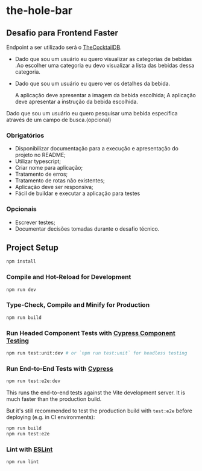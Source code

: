# the-hole-bar
## Desafio para Frontend Faster

Endpoint a ser utilizado será o [TheCocktailDB](https://www.thecocktaildb.com/api.php).

- Dado que sou um usuário eu quero visualizar as categorias de bebidas 
    .Ao escolher uma categoria eu devo visualizar a lista das bebidas dessa categoria.


- Dado que sou um usuário eu quero ver os detalhes da bebida.

    A aplicação deve apresentar a imagem da bebida escolhida;
    A aplicação deve apresentar a instrução da bebida escolhida.

Dado que sou um usuário eu quero pesquisar uma bebida específica através de um campo de busca.(opcional)

### Obrigatórios

- Disponibilizar documentação para a execução e apresentação do projeto no README;
- Utilizar typescript;
- Criar nome para aplicação;
- Tratamento de erros;
- Tratamento de rotas não existentes;
- Aplicação deve ser responsiva;
- Fácil de buildar e executar a aplicação para testes

### Opcionais

- Escrever testes;
- Documentar decisões tomadas durante o desafio técnico.

## Project Setup

```sh
npm install
```

### Compile and Hot-Reload for Development

```sh
npm run dev
```

### Type-Check, Compile and Minify for Production

```sh
npm run build
```

### Run Headed Component Tests with [Cypress Component Testing](https://on.cypress.io/component)

```sh
npm run test:unit:dev # or `npm run test:unit` for headless testing
```

### Run End-to-End Tests with [Cypress](https://www.cypress.io/)

```sh
npm run test:e2e:dev
```

This runs the end-to-end tests against the Vite development server.
It is much faster than the production build.

But it's still recommended to test the production build with `test:e2e` before deploying (e.g. in CI environments):

```sh
npm run build
npm run test:e2e
```

### Lint with [ESLint](https://eslint.org/)

```sh
npm run lint
```
